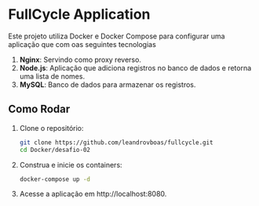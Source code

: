 # FullCycle Application

Este projeto utiliza Docker e Docker Compose para configurar uma aplicação que com oas seguintes tecnologias

1. **Nginx**: Servindo como proxy reverso.
2. **Node.js**: Aplicação que adiciona registros no banco de dados e retorna uma lista de nomes.
3. **MySQL**: Banco de dados para armazenar os registros.

## Como Rodar

1. Clone o repositório:

   ```sh
   git clone https://github.com/leandrovboas/fullcycle.git
   cd Docker/desafio-02
   
2. Construa e inicie os containers:
     ```sh
    docker-compose up -d
   
4. Acesse a aplicação em http://localhost:8080.

